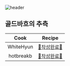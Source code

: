 ![header](https://capsule-render.vercel.app/api?type=waving&color=timeAuto&height=300&section=header&text=📖%20레시피&fontSize=70&animation=fadeIn&fontAlignY=38)

## 골드바흐의 추측

|   Cook    |              Recipe              |
| :-------: | :------------------------------: |
| WhiteHyun | [🎉작성완료🎉](./dish1_white.md) |
| hotbreakb |  [🎉작성완료🎉](./dish1_hot.md)  |

